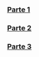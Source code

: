 ### [Parte 1](https://github.com/RamonBritez/Mercado-Liebre-1)  

### [Parte 2](https://github.com/RamonBritez/Mercado-Liebre-2)

### [Parte 3](https://github.com/RamonBritez/Mercado-Liebre-3)  
